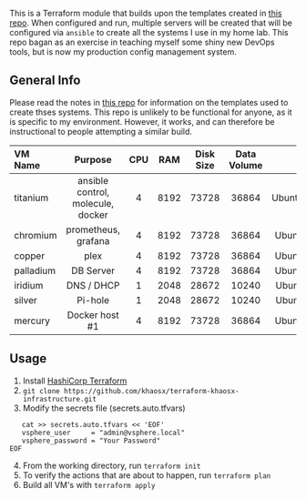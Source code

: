 This is a Terraform module that builds upon the templates created in [this repo](https://github.com/khaosx/ubuntu-packer-template). When configured and run, multiple servers will be created that will be configured via `ansible` to create all the systems I use in my home lab. This repo bagan as an exercise in teaching myself some shiny new DevOps tools, but is now my production config management system.

## General Info
Please read the notes in [this repo](https://github.com/khaosx/ubuntu-packer-template) for information on the templates used to create thses systems. This repo is unlikely to be functional for anyone, as it is specific to my environment. However, it works, and can therefore be instructional to people attempting a similar build.

| VM Name | Purpose | CPU | RAM | Disk Size | Data Volume | Template Used | 
| :--- | :---: | :---: | :---: | :---: | :---: | :---: |
| titanium | ansible control, molecule, docker | 4 | 8192 | 73728 |  36864 | Ubuntu_18.04_Template_Control |
| chromium | prometheus, grafana | 4 | 8192 | 73728 |  36864 | Ubuntu_18.04_Template_Large |
| copper | plex | 4 | 8192 | 73728 |  36864 | Ubuntu_18.04_Template_Large |
| palladium | DB Server | 4 | 8192 | 73728 |  36864 | Ubuntu_18.04_Template_Large |
| iridium | DNS / DHCP| 1 | 2048 | 28672 |  10240 | Ubuntu_18.04_Template_Small |
| silver | Pi-hole | 1 | 2048 | 28672 |  10240 | Ubuntu_18.04_Template_Small |
| mercury | Docker host #1 | 4 | 8192 | 73728 |  36864 | Ubuntu_18.04_Template_Large |

## Usage

1. Install [HashiCorp Terraform](https://www.terraform.io/)
2. `git clone https://github.com/khaosx/terraform-khaosx-infrastructure.git`
3. Modify the secrets file (secrets.auto.tfvars)
```
   cat >> secrets.auto.tfvars << 'EOF'
   vsphere_user		= "admin@vsphere.local"
   vsphere_password	= "Your Password"
EOF
```
4. From the working directory, run `terraform init`
5. To verify the actions that are about to happen, run `terraform plan`
6. Build all VM's with `terraform apply`
